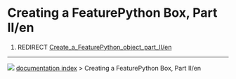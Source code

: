 # Creating a FeaturePython Box, Part II/en
1.  REDIRECT [Create\_a\_FeaturePython\_object\_part\_II/en](Create_a_FeaturePython_object_part_II/en.md)



---
![](images/Right_arrow.png) [documentation index](../README.md) > Creating a FeaturePython Box, Part II/en
